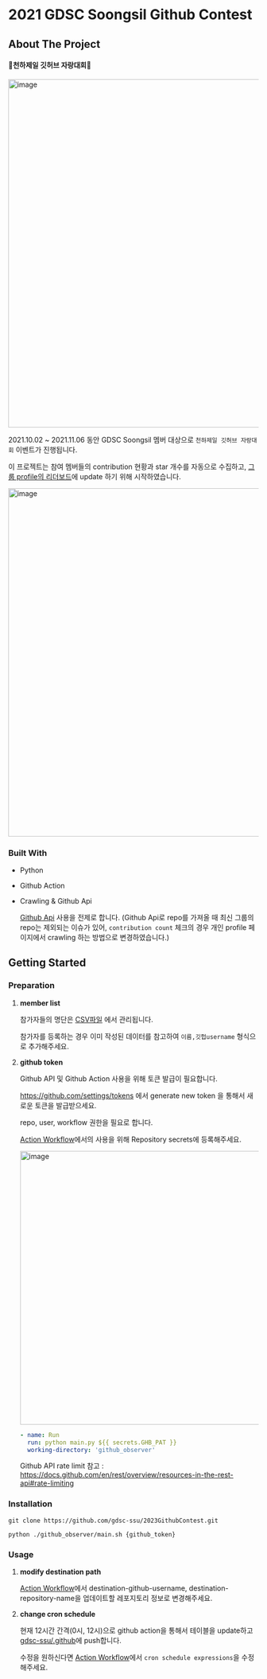 
# 2021 GDSC Soongsil Github Contest

## About The Project

#### :crown:천하제일 깃허브 자랑대회:crown:

<img width="700" alt="image" src="https://user-images.githubusercontent.com/64878866/135946981-91e8c9e0-ab8c-4bc6-b595-6b3471a9ec4d.png">

2021.10.02 ~ 2021.11.06 동안 GDSC Soongsil 멤버 대상으로 `천하제일 깃허브 자랑대회` 이벤트가 진행됩니다.

이 프로젝트는 참여 멤버들의 contribution 현황과 star 개수를 자동으로 수집하고, [그룹 profile의 리더보드](https://github.com/gdsc-ssu/.github/tree/main/profile)에 update 하기 위해 시작하였습니다.

<img width="700" alt="image" src="https://user-images.githubusercontent.com/13645032/135944941-fd0f8504-f39f-4e13-83ef-56a9991b6fba.png">

### Built With

- Python

- Github Action

- Crawling & Github Api

   [Github Api](https://docs.github.com/en/rest) 사용을 전제로 합니다.
   (Github Api로 repo를 가져올 때 최신 그룹의 repo는 제외되는 이슈가 있어, `contribution count` 체크의 경우 개인 profile 페이지에서 crawling 하는 방법으로 변경하였습니다.)

## Getting Started

### Preparation

1. **member list**

   참가자들의 명단은 [CSV파일](./github_observer/resources/member_list.csv) 에서 관리됩니다.

   참가자를 등록하는 경우 이미 작성된 데이터를 참고하여 `이름,깃헙username` 형식으로 추가해주세요.

2. **github token**

   Github API 및 Github Action 사용을 위해 토큰 발급이 필요합니다.

   https://github.com/settings/tokens 에서 generate new token 을 통해서 새로운 토큰을 발급받으세요.

   repo, user, workflow 권한을 필요로 합니다.

   [Action Workflow](./github/workflows/updateGithubCommitAndStars.yml)에서의 사용을 위해 Repository secrets에 등록해주세요.

   <img width="550" alt="image" src="https://user-images.githubusercontent.com/64878866/135950383-11f3ed65-74f4-46f9-ad6c-1423e2ad5b08.png">

   ```yml
   - name: Run
     run: python main.py ${{ secrets.GHB_PAT }}
     working-directory: 'github_observer'
   ```
   
   Github API rate limit 참고 : https://docs.github.com/en/rest/overview/resources-in-the-rest-api#rate-limiting

### Installation

```
git clone https://github.com/gdsc-ssu/2023GithubContest.git

python ./github_observer/main.sh {github_token}
```

### Usage

1. **modify destination path**

   [Action Workflow](./github/workflows/updateGithubCommitAndStars.yml)에서 destination-github-username, destination-repository-name을 업데이트할 레포지토리 정보로 변경해주세요.

2. **change cron schedule**

   현재 12시간 간격(0시, 12시)으로 github action을 통해서 테이블을 update하고 [gdsc-ssu/.github](https://github.com/gdsc-ssu/.github)에 push합니다.
   
   수정을 원하신다면 [Action Workflow](./github/workflows/updateGithubCommitAndStars.yml)에서 `cron schedule expressions`을 수정해주세요.

